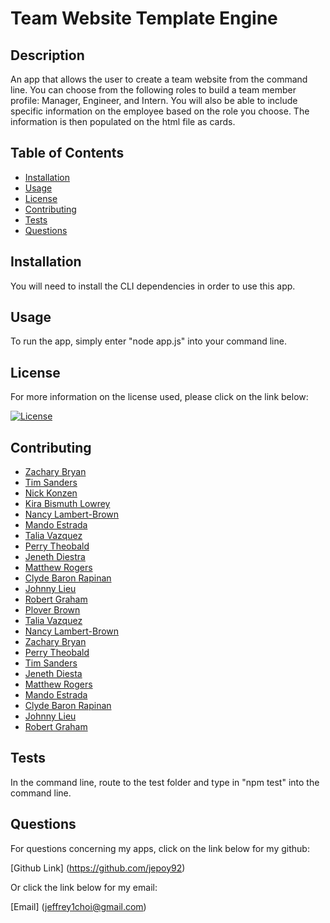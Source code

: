
# Team Website Template Engine

## Description 

An app that allows the user to create a team website from the command line. You can choose from the following roles to build a team member profile: Manager, Engineer, and Intern. You will also be able to include specific information on the employee based on the role you choose. The information is then populated on the html file as cards.


## Table of Contents

* [Installation](#installation)
* [Usage](#usage)
* [License](#license)
* [Contributing](#contributing)
* [Tests](#tests)
* [Questions](#questions)


## Installation

You will need to install the CLI dependencies in order to use this app.

## Usage 

To run the app, simply enter "node app.js" into your command line. 

## License

  For more information on the license used, please click on the link below:

[![License](https://img.shields.io/badge/License-Apache%202.0-blue.svg)](https://opensource.org/licenses/Apache-2.0)



## Contributing

- [Zachary Bryan](https://github.com/zacharybryan)
- [Tim Sanders](https://github.com/tbsanders5)
- [Nick Konzen](https://github.com/NTKonzen)
- [Kira Bismuth Lowrey](https://github.com/KILowrey)
- [Nancy Lambert-Brown](https://github.com/n-lambert)
- [Mando Estrada](https://github.com/Mando619)
- [Talia Vazquez](https://github.com/taliavazquez)
- [Perry Theobald](https://github.com/perrytjr)
- [Jeneth Diestra](https://github.com/jen6one9)
- [Matthew Rogers](https://github.com/Rogers-Development-Services)
- [Clyde Baron Rapinan](https://github.com/clydebaron2000)
- [Johnny Lieu](https://github.com/johnnylieu)
- [Robert Graham](https://github.com/Robmgraham)
- [Plover Brown](https://github.com/rebgrasshopper)
- [Talia Vazquez](https://github.com/taliavazquez)
- [Nancy Lambert-Brown](https://github.com/n-lambert)
- [Zachary Bryan](https://github.com/zacharybryan)
- [Perry Theobald](https://github.com/perrytjr)
- [Tim Sanders](https://github.com/tbsanders5)
- [Jeneth Diesta](https://github.com/jen6one9)
- [Matthew Rogers](https://github.com/Rogers-Development-Services)
- [Mando Estrada](https://github.com/Mando619)
- [Clyde Baron Rapinan](https://github.com/clydebaron2000)
- [Johnny Lieu](https://github.com/johnnylieu)
- [Robert Graham](https://github.com/Robmgraham)

## Tests 

In the command line, route to the test folder and type in "npm test" into the command line.

## Questions

  For questions concerning my apps, click on the link below for my github:

  [Github Link] (https://github.com/jepoy92)

  Or click the link below for my email:

  [Email] (jeffrey1choi@gmail.com)
